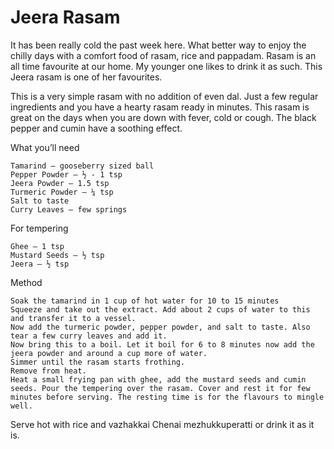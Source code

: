 #  Jeera Rasam


It has been really cold the past week here. What better way to enjoy the chilly days with a comfort food of rasam, rice and pappadam. Rasam is an all time favourite at our home. My younger one likes to drink it as such. This Jeera rasam is one of her favourites.

This is a very simple rasam with no addition of even dal. Just a few regular ingredients and you have a hearty rasam ready in minutes. This rasam is great on the days when you are down with fever, cold or cough. The black pepper and cumin have a soothing effect.

What you’ll need

    Tamarind – gooseberry sized ball
    Pepper Powder – ½ - 1 tsp
    Jeera Powder – 1.5 tsp
    Turmeric Powder – ¼ tsp
    Salt to taste
    Curry Leaves – few springs


For tempering

    Ghee – 1 tsp
    Mustard Seeds – ½ tsp
    Jeera – ½ tsp


Method

    Soak the tamarind in 1 cup of hot water for 10 to 15 minutes
    Squeeze and take out the extract. Add about 2 cups of water to this and transfer it to a vessel.
    Now add the turmeric powder, pepper powder, and salt to taste. Also tear a few curry leaves and add it.
    Now bring this to a boil. Let it boil for 6 to 8 minutes now add the jeera powder and around a cup more of water.
    Simmer until the rasam starts frothing.
    Remove from heat.
    Heat a small frying pan with ghee, add the mustard seeds and cumin seeds. Pour the tempering over the rasam. Cover and rest it for few minutes before serving. The resting time is for the flavours to mingle well.


Serve hot with rice and vazhakkai Chenai mezhukkuperatti or drink it as it is.